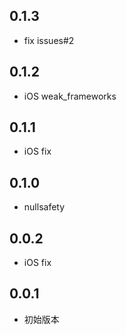 ## 0.1.3

* fix issues#2

## 0.1.2

* iOS weak_frameworks

## 0.1.1

* iOS fix

## 0.1.0

* nullsafety

## 0.0.2

* iOS fix

## 0.0.1

* 初始版本
